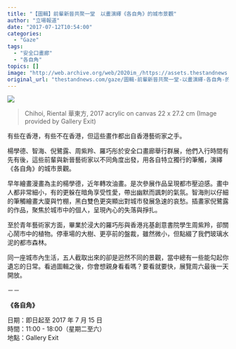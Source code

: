 ```yaml
---
title: "【圖輯】前輩新晉共聚一堂　以畫演繹《各自角》的城市景觀"
author: "立場報道"
date: "2017-07-12T10:54:00"
categories:
  - "Gaze"
tags:
  - "安全口畫廊"
  - "各自角"
topics: []
image: "http://web.archive.org/web/2020im_/https://assets.thestandnews.com/media/photos/gallery/124/chihoi-riental-2017-acrylic-on-canvas-22-x-27-2-cm_orig_ys8_xlJRnLu.png"
original_url: "thestandnews.com/gaze/圖輯-前輩新晉共聚一堂-以畫演繹-各自角-的城市景觀"
---
```

![](http://web.archive.org/web/2020im_/https://assets.thestandnews.com/media/photos/gallery/124/chihoi-riental-2017-acrylic-on-canvas-22-x-27-2-cm_orig_ys8_xlJRnLu.png)
> Chihoi, Riental 華東方, 2017 acrylic on canvas 22 x 27.2 cm (Image provided by Gallery Exit)

有些在香港，有些不在香港，但這些畫作都出自香港藝術家之手。

楊學德、智海、倪鷺露、周紫羚、羅巧彤於安全口畫廊舉行群展，他們入行時間有先有後，這些前輩與新晉藝術家以不同角度出發，用各自特立獨行的筆觸，演繹《各自角》的城市景觀。

早年繪畫漫畫為主的楊學德，近年轉攻油畫。是次參展作品呈現都市壓迫感。畫中人都非常細小，有的更躲在暗角享受性愛，帶出幽默而諷刺的氣氛。智海則以仔細的筆觸繪畫大廈與竹棚，黑白雙色更突顯出對城市發展急速的哀愁。插畫家倪鷺露的作品，聚焦於城市中的個人，呈現內心的失落與掙扎。

至於青年藝術家方面，畢業於浸大的羅巧彤與香港兆基創意書院學生周紫羚，卻關心鬧市中的植物。停車場的大樹、更亭前的盤裁，雖然微小，但點綴了我們玻璃水泥的都市森林。

同一座城市內生活，五人截取出來的卻是迥然不同的景觀，當中總有一些能勾起你遺忘的日常。看過圖輯之後，你會想親身看看嗎？要看就要快，展覽周六最後一天開放。

－－

**《各自角》**

日期：即日起至 2017 年 7 月 15 日  
時間：11:00 - 18:00（星期二至六）  
地點：Gallery Exit